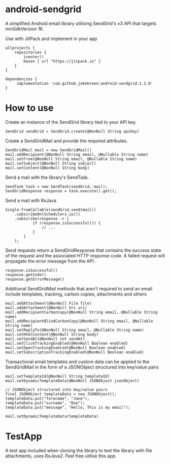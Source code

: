 # android-sendgrid
A simplified Android email library utilising SendGrid's v3 API that targets minSdkVersion 16.

Use with JitPack and implement in your app
```
allprojects {
    repositories {
        jcenter()
        maven { url "https://jitpack.io" }
    }
}

dependencies {
     implementation 'com.github.jakebreen:android-sendgrid:1.2.0'
}
```

# How to use
Create an instance of the SendGrid library tied to your API key.
```
SendGrid sendGrid = SendGrid.create(@NonNull String apiKey)
```

Create a SendGridMail and provide the required attributes.
```
SendGridMail mail = new SendGridMail()
mail.addRecipient(@NonNull String email, @Nullable String name)
mail.setFrom(@NonNull String email, @Nullable String name)
mail.setSubject(@NonNull String subject)
mail.setContent(@NonNull String body)
```

Send a mail with the library's SendTask.
```
SendTask task = new SendTask(sendGrid, mail);
SendGridResponse response = task.execute().get();
```

Send a mail with RxJava.
```
Single.fromCallable(sendGrid.send(mail))
    .subscribeOn(Schedulers.io())
    .subscribe(response -> {
            if (response.isSuccessful()) {
                // ...
            }
        }
    );
```

Send requests return a SendGridResponse that contains the success state of the request and the associated HTTP response code.
A failed request will propagate the error message from the API.
```
response.isSuccessful()
response.getCode()
response.getErrorMessage()
```

Additional SendGridMail methods that aren't required to send an email include templates, tracking, carbon copies, attachments and others
```
mail.addAttachment(@NonNull File file)
mail.addAttachment(@NonNull Uri uri)
mail.addRecipientCarbonCopy(@NonNull String email, @Nullable String name)
mail.addRecipientBlindCarbonCopy(@NonNull String email, @Nullable String name)
mail.setReplyTo(@NonNull String email, @Nullable String name)
mail.setHtmlContent(@NonNull String body)
mail.setSendAt(@NonNull int sendAt)
mail.setClickTrackingEnabled(@NonNull Boolean enabled)
mail.setOpenTrackingEnabled(@NonNull Boolean enabled)
mail.setSubscriptionTrackingEnabled(@NonNull Boolean enabled)
```

Transactional email templates and custom data can be applied to the SendGridMail in the form of a JSONObject structured into key/value pairs
```
mail.setTemplateId(@NonNull String templateId)
mail.setDynamicTemplateData(@NonNull JSONObject jsonObject)

// JSONObject structured into key/value pairs
final JSONObject templateData = new JSONObject();
templateData.put("forename", "Jane");
templateData.put("surname", "Doe");
templateData.put("message", "Hello, This is my email");

mail.setDynamicTemplateData(templateData)
```

# TestApp
A test app included when cloning the library to test the library with file attachments, uses RxJava2. Feel free utilise this app.
